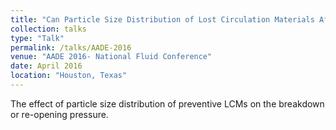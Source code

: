 ```yaml
---
title: "Can Particle Size Distribution of Lost Circulation Materials Affect the Fracture Gradient?"
collection: talks
type: "Talk"
permalink: /talks/AADE-2016
venue: "AADE 2016- National Fluid Conference"
date: April 2016
location: "Houston, Texas"
---
```


The effect of particle size distribution of preventive LCMs on the breakdown or re-opening pressure.
